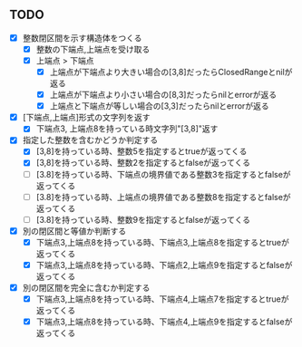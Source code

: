 ## TODO
- [x] 整数閉区間を示す構造体をつくる
    - [x] 整数の下端点,上端点を受け取る
    - [x] 上端点 > 下端点 
      - [x] 上端点が下端点より大きい場合の[3,8]だったらClosedRangeとnilが返る
      - [x] 上端点が下端点より小さい場合の[8,3]だったらnilとerrorが返る
      - [x] 上端点と下端点が等しい場合の[3,3]だったらnilとerrorが返る
- [x] [下端点,上端点]形式の文字列を返す
    - [x] 下端点3, 上端点8を持っている時文字列"[3,8]"返す
- [x] 指定した整数を含むかどうか判定する
    - [x] [3,8]を持っている時、整数5を指定するとtrueが返ってくる
    - [x] [3,8]を持っている時、整数2を指定するとfalseが返ってくる
    - [ ] [3.8]を持っている時、下端点の境界値である整数3を指定するとfalseが返ってくる
    - [ ] [3.8]を持っている時、上端点の境界値である整数8を指定するとfalseが返ってくる
    - [ ] [3.8]を持っている時、整数9を指定するとfalseが返ってくる
- [x] 別の閉区間と等値か判断する
    - [x] 下端点3,上端点8を持っている時、下端点3,上端点8を指定するとtrueが返ってくる
    - [x] 下端点3,上端点8を持っている時、下端点2,上端点9を指定するとfalseが返ってくる
- [x] 別の閉区間を完全に含むか判定する
    - [x] 下端点3,上端点8を持っている時、下端点4,上端点7を指定するとtrueが返ってくる
    - [x] 下端点3,上端点8を持っている時、下端点4,上端点9を指定するとfalseが返ってくる